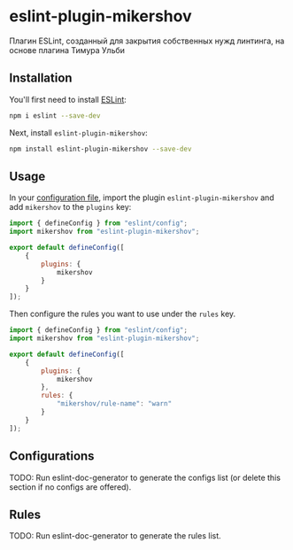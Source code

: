 # eslint-plugin-mikershov

Плагин ESLint, созданный для закрытия собственных нужд линтинга, на основе плагина Тимура Ульби

## Installation

You'll first need to install [ESLint](https://eslint.org/):

```sh
npm i eslint --save-dev
```

Next, install `eslint-plugin-mikershov`:

```sh
npm install eslint-plugin-mikershov --save-dev
```

## Usage

In your [configuration file](https://eslint.org/docs/latest/use/configure/configuration-files#configuration-file), import the plugin `eslint-plugin-mikershov` and add `mikershov` to the `plugins` key:

```js
import { defineConfig } from "eslint/config";
import mikershov from "eslint-plugin-mikershov";

export default defineConfig([
    {
        plugins: {
            mikershov
        }
    }
]);
```


Then configure the rules you want to use under the `rules` key.

```js
import { defineConfig } from "eslint/config";
import mikershov from "eslint-plugin-mikershov";

export default defineConfig([
    {
        plugins: {
            mikershov
        },
        rules: {
            "mikershov/rule-name": "warn"
        }
    }
]);
```



## Configurations

<!-- begin auto-generated configs list -->
TODO: Run eslint-doc-generator to generate the configs list (or delete this section if no configs are offered).
<!-- end auto-generated configs list -->



## Rules

<!-- begin auto-generated rules list -->
TODO: Run eslint-doc-generator to generate the rules list.
<!-- end auto-generated rules list -->



